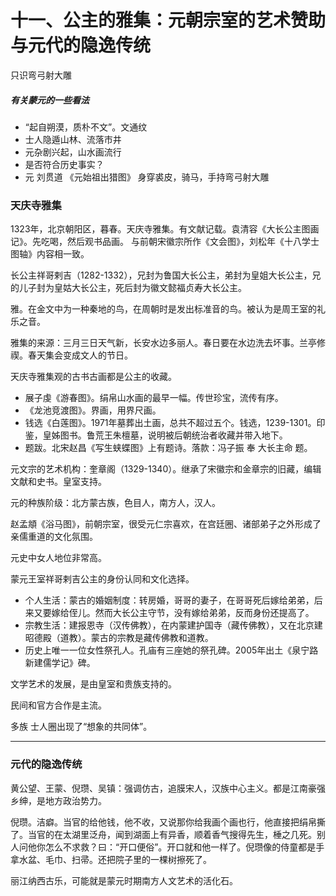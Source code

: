 # 十一、公主的雅集：元朝宗室的艺术赞助与元代的隐逸传统

只识弯弓射大雕 

##### 有关蒙元的一些看法

- “起自朔漠，质朴不文”。文通纹 
- 士人隐遁山林、流落市井 
- 元杂剧兴起，山水画流行 
- 是否符合历史事实？ 
- 元 刘贯道 《元始祖出猎图》 身穿裘皮，骑马，手持弯弓射大雕 

### 天庆寺雅集

1323年，北京朝阳区，暮春。天庆寺雅集。有文献记载。袁清容《大长公主图画记》。先吃喝，然后观书品画。 与前朝宋徽宗所作《文会图》，刘松年《十八学士图轴》内容相一致。 

长公主祥哥剌吉（1282-1332），兄封为鲁国大长公主，弟封为皇姐大长公主，兄的儿子封为皇姑大长公主，死后封为徽文懿福贞寿大长公主。 

雅。在金文中为一种秦地的鸟，在周朝时是发出标准音的鸟。被认为是周王室的礼乐之音。 

雅集的来源：三月三日天气新，长安水边多丽人。春日要在水边洗去坏事。兰亭修禊。春天集会变成文人的节日。 

天庆寺雅集观的古书古画都是公主的收藏。 

- 展子虔《游春图》。绢帛山水画的最早一幅。传世珍宝，流传有序。 
- 《龙池竞渡图》。界画，用界尺画。 
- 钱选《白莲图》。1971年墓葬出土画，总共不超过五个。钱选，1239-1301。印鉴，皇姊图书。鲁荒王朱檀墓，说明被后朝统治者收藏并带入地下。 
- 题跋。北宋赵昌《写生蛱蝶图》上有题诗。落款：冯子振 奉 大长主命 题。 



元文宗的艺术机构：奎章阁（1329-1340）。继承了宋徽宗和金章宗的旧藏，编辑文献和史书。皇室支持。 

元的种族阶级：北方蒙古族，色目人，南方人，汉人。 

赵孟頫《浴马图》，前朝宗室，很受元仁宗喜欢，在宫廷圈、诸部弟子之外形成了亲儒重道的文化氛围。 

元史中女人地位非常高。 

蒙元王室祥哥剌吉公主的身份认同和文化选择。 

- 个人生活：蒙古的婚姻制度：转房婚，哥哥的妻子，在哥哥死后嫁给弟弟，后来又要嫁给侄儿。然而大长公主守节，没有嫁给弟弟，反而身份还提高了。 
- 宗教生活：建报恩寺（汉传佛教），在内蒙建护国寺（藏传佛教），又在北京建昭德殿（道教）。蒙古的宗教是藏传佛教和道教。 
- 历史上唯一一位女性祭孔人。孔庙有三座她的祭孔碑。2005年出土《泉宁路新建儒学记》碑。 

文学艺术的发展，是由皇室和贵族支持的。 

民间和官方合作是主流。 

多族 士人圈出现了“想象的共同体”。 



------



### 元代的隐逸传统 

黄公望、王蒙、倪瓒、吴镇：强调仿古，追膜宋人，汉族中心主义。都是江南豪强乡绅，是地方政治势力。 

倪瓒。洁癖。当官的给他钱，他不收，又说那你给我画个画也行，他直接把绢帛撕了。当官的在太湖里泛舟，闻到湖面上有异香，顺着香气搜得先生，棰之几死。别人问他你怎么不求救？曰：“开口便俗”。开口就和他一样了。倪瓒像的侍童都是手拿水盆、毛巾、扫帚。还把院子里的一棵树擦死了。 

丽江纳西古乐，可能就是蒙元时期南方人文艺术的活化石。 
